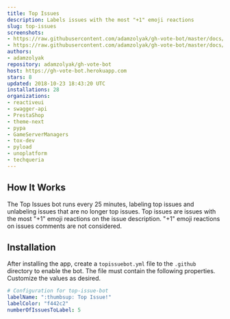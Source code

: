 ```yaml
---
title: Top Issues
description: Labels issues with the most "+1" emoji reactions
slug: top-issues
screenshots:
- https://raw.githubusercontent.com/adamzolyak/gh-vote-bot/master/docs/issue_list.png
- https://raw.githubusercontent.com/adamzolyak/gh-vote-bot/master/docs/issue_detail.png
authors:
- adamzolyak
repository: adamzolyak/gh-vote-bot
host: https://gh-vote-bot.herokuapp.com
stars: 8
updated: 2018-10-23 18:43:20 UTC
installations: 28
organizations:
- reactiveui
- swagger-api
- PrestaShop
- theme-next
- pypa
- GameServerManagers
- tox-dev
- pyload
- unoplatform
- techqueria
---
```


## How It Works

The Top Issues bot runs every 25 minutes, labeling top issues and unlabeling issues that are no longer top issues.  Top issues are issues with the most "+1" emoji reactions on the issue description.  "+1" emoji reactions on issues comments are not considered.  

## Installation

After installing the app, create a `topissuebot.yml` file to the `.github` directory to enable the bot. The file must contain the following properties.  Customize the values as desired.

```yml
# Configuration for top-issue-bot
labelName: ":thumbsup: Top Issue!"
labelColor: "f442c2"
numberOfIssuesToLabel: 5
```
